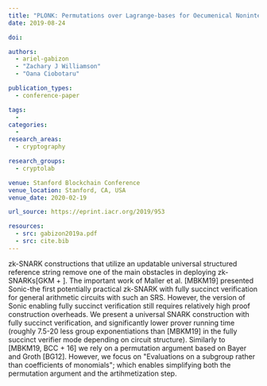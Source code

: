 ```yaml
---
title: "PLONK: Permutations over Lagrange-bases for Oecumenical Noninteractive arguments of Knowledge"
date: 2019-08-24

doi:

authors:
  - ariel-gabizon
  - "Zachary J Williamson"
  - "Oana Ciobotaru"

publication_types:
  - conference-paper

tags:
  -
categories:
  -
research_areas:
  - cryptography

research_groups:
  - cryptolab

venue: Stanford Blockchain Conference
venue_location: Stanford, CA, USA
venue_date: 2020-02-19

url_source: https://eprint.iacr.org/2019/953

resources:
  - src: gabizon2019a.pdf
  - src: cite.bib
---
```

zk-SNARK constructions that utilize an updatable universal structured reference string remove one of the main obstacles in deploying zk-SNARKs[GKM + ]. The important work of Maller et al. [MBKM19] presented Sonic-the first potentially practical zk-SNARK with fully succinct verification for general arithmetic circuits with such an SRS. However, the version of Sonic enabling fully succinct verification still requires relatively high proof construction overheads. We present a universal SNARK construction with fully succinct verification, and significantly lower prover running time (roughly 7.5-20 less group exponentiations than [MBKM19] in the fully succinct verifier mode depending on circuit structure). Similarly to [MBKM19, BCC + 16] we rely on a permutation argument based on Bayer and Groth [BG12]. However, we focus on \"Evaluations on a subgroup rather than coefficients of monomials\"; which enables simplifying both the permutation argument and the artihmetization step.
